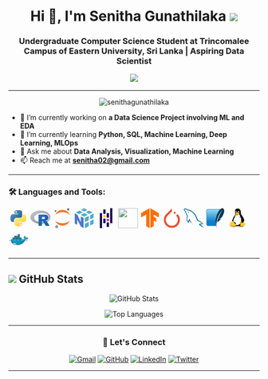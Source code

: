 <h1 align="center">Hi 👋, I'm Senitha Gunathilaka <img src="https://media.giphy.com/media/hvRJCLFzcasrR4ia7z/giphy.gif" width="35"></h1>
<h3 align="center">Undergraduate Computer Science Student at Trincomalee Campus of Eastern University, Sri Lanka | Aspiring Data Scientist</h3>

<p align="center">
  <a href="https://github.com/theHoodguy4587">
    <img src="https://readme-typing-svg.herokuapp.com?lines=Aspiring+Data+Scientist;Python+|+Pandas+|+Scikit-Learn+|+SQL;Machine+Learning+|+Deep+Learning;Always+Exploring+Data!&center=true&width=500&height=50">
  </a>
</p>

---

<p align="center">
  <img src="https://komarev.com/ghpvc/?username=senithagunathilaka&label=Profile%20views&color=0e75b6&style=flat" alt="senithagunathilaka" />
</p>

- 🔭 I’m currently working on **a Data Science Project involving ML and EDA**
- 🌱 I’m currently learning **Python, SQL, Machine Learning, Deep Learning, MLOps**
- 💬 Ask me about **Data Analysis, Visualization, Machine Learning**
- 📫 Reach me at **senitha02@gmail.com**

---

<h3 align="left">🛠️ Languages and Tools:</h3>
<p align="left">
  <a href="#"><img src="https://raw.githubusercontent.com/devicons/devicon/master/icons/python/python-original.svg" width="40" height="40"/></a>
  <a href="#"><img src="https://raw.githubusercontent.com/devicons/devicon/master/icons/r/r-original.svg" width="40" height="40"/></a>
  <a href="#"><img src="https://raw.githubusercontent.com/devicons/devicon/master/icons/jupyter/jupyter-original.svg" width="40" height="40"/></a>
  <a href="#"><img src="https://raw.githubusercontent.com/devicons/devicon/master/icons/numpy/numpy-original.svg" width="40" height="40"/></a>
  <a href="#"><img src="https://raw.githubusercontent.com/devicons/devicon/master/icons/pandas/pandas-original.svg" width="40" height="40"/></a>
  <a href="#"><img src="https://raw.githubusercontent.com/devicons/devicon/master/icons/scikit-learn/scikit-learn-original.svg" width="40" height="40"/></a>
  <a href="#"><img src="https://raw.githubusercontent.com/devicons/devicon/master/icons/tensorflow/tensorflow-original.svg" width="40" height="40"/></a>
  <a href="#"><img src="https://raw.githubusercontent.com/devicons/devicon/master/icons/pytorch/pytorch-original.svg" width="40" height="40"/></a>
  <a href="#"><img src="https://raw.githubusercontent.com/devicons/devicon/master/icons/mysql/mysql-original.svg" width="40" height="40"/></a>
  <a href="#"><img src="https://raw.githubusercontent.com/devicons/devicon/master/icons/sqlite/sqlite-original.svg" width="40" height="40"/></a>
  <a href="#"><img src="https://raw.githubusercontent.com/devicons/devicon/master/icons/linux/linux-original.svg" width="40" height="40"/></a>
  <a href="#"><img src="https://raw.githubusercontent.com/devicons/devicon/master/icons/docker/docker-original.svg" width="40" height="40"/></a>
</p>

---

## <img src="https://media.giphy.com/media/iY8CRBdQXODJSCERIr/giphy.gif" width="35"><b> GitHub Stats </b>
<p align="center">
  <img src="https://github-readme-stats.vercel.app/api?username=senithagunathilaka&count_private=true&show_icons=true&theme=dark&hide=issues" alt="GitHub Stats" />
</p>
<p align="center">
  <img src="https://github-readme-stats.vercel.app/api/top-langs/?username=senithagunathilaka&layout=compact&theme=dark" alt="Top Languages" />
</p>

---

<h3 align="center">🔗 Let's Connect</h3>
<p align="center">
  <a href="mailto:senithadsci@gmail.com"><img src="https://img.icons8.com/bubbles/50/000000/gmail.png" alt="Gmail"/></a>
  <a href="https://github.com/senithagunathilaka"><img src="https://img.icons8.com/bubbles/50/000000/github.png" alt="GitHub"/></a>
  <a href="https://linkedin.com/in/senithagunathilaka"><img src="https://img.icons8.com/bubbles/50/000000/linkedin.png" alt="LinkedIn"/></a>
  <a href="https://twitter.com/YOUR_TWITTER_HANDLE"><img src="https://img.icons8.com/bubbles/50/000000/twitter-circled.png" alt="Twitter"/></a>
</p>

---
